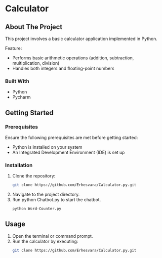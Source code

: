 # Calculator

## About The Project
This project involves a basic calculator application implemented in Python.

Feature:
* Performs basic arithmetic operations (addition, subtraction, multiplication, division)
* Handles both integers and floating-point numbers

### Built With
* Python 
* Pycharm


## Getting Started

### Prerequisites
Ensure the following prerequisites are met before getting started:

* Python is installed on your system
* An Integrated Development Environment (IDE) is set up


### Installation

1. Clone the repository:
   ```sh
   git clone https://github.com/Erhesvara/Calculator.py.git
   ```
3. Navigate to the project directory.
4. Run python Chatbot.py to start the chatbot.
   ```sh
   python Word-Counter.py
   ```


## Usage
1. Open the terminal or command prompt.
2. Run the calculator by executing:
   ```sh
   git clone https://github.com/Erhesvara/Calculator.py.git
   ```

